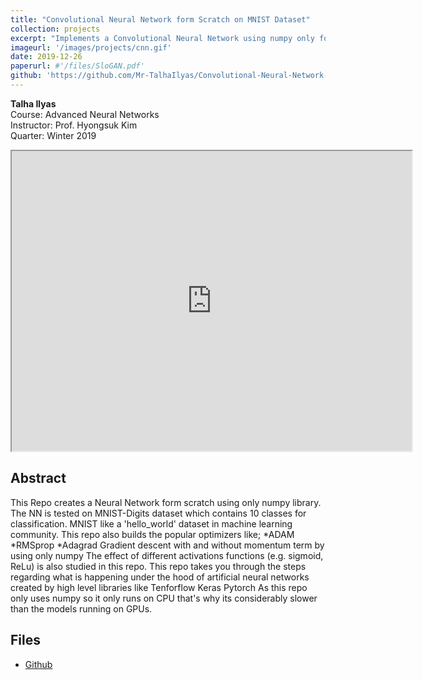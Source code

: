 ```yaml
---
title: "Convolutional Neural Network form Scratch on MNIST Dataset"
collection: projects
excerpt: "Implements a Convolutional Neural Network using numpy only for custom training and testing on MNIST Dataset."
imageurl: '/images/projects/cnn.gif'
date: 2019-12-26
paperurl: #'/files/SloGAN.pdf'
github: 'https://github.com/Mr-TalhaIlyas/Convolutional-Neural-Network-form-Scratch-on-MNIST-Dataset'
---
```


<strong>Talha Ilyas</strong><br>
Course: Advanced Neural Networks <br>
Instructor: Prof. Hyongsuk Kim <br> 
Quarter: Winter 2019

<iframe src="https://mlnotebook.github.io/img/CNN/convSobel.gif" width="640" height="480"></iframe>

## Abstract 
This Repo creates a Neural Network form scratch using only numpy library. The NN is tested on MNIST-Digits dataset which contains 10 classes for classification. MNIST like a 'hello_world' dataset in machine learning community. This repo also builds the popular optimizers like;
*ADAM
*RMSprop
*Adagrad
Gradient descent with and without momentum term by using only numpy The effect of different activations functions (e.g. sigmoid, ReLu) is also studied in this repo.
This repo takes you through the steps regarding what is happening under the hood of artificial neural networks created by high level libraries like
Tenforflow
Keras
Pytorch
As this repo only uses numpy so it only runs on CPU that's why its considerably slower than the models running on GPUs.

## Files
- [Github](https://github.com/Mr-TalhaIlyas/Convolutional-Neural-Network-form-Scratch-on-MNIST-Dataset)


